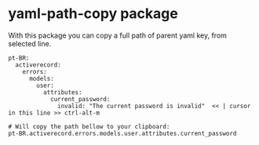 # yaml-path-copy package

With this package you can copy a full path of parent yaml key, from selected line.

    pt-BR:
      activerecord:
        errors:
          models:
            user:
              attributes:
                current_password:
                  invalid: "The current password is invalid"  << | cursor in this line >> ctrl-alt-m

    # Will copy the path bellow to your clipboard:
    pt-BR.activerecord.errors.models.user.attributes.current_password
